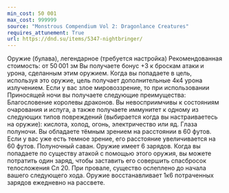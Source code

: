 ```yaml
---
min_cost: 50 001
max_cost: 999999
source: "Monstrous Compendium Vol 2: Dragonlance Creatures"
requires_attunement: True
url: https://dnd.su/items/5347-nightbringer/
---
```


Оружие (булава), легендарное (требуется настройка)
Рекомендованная стоимость: от 50 001 зм
Вы получаете бонус +3 к броскам атаки и урона, сделанным этим оружием. Когда вы попадаете в цель, используя это оружие, цель получает дополнительные 4к4 урона излучением.
Если у вас злое мировоззрение, то при использовании Приносящей ночи вы получаете следующие преимущества:
Благословение королевы драконов. Вы невосприимчивы к состояниям очарования и испуга, а также получаете иммунитет к одному из следующих типов повреждений (выбирается когда вы настраиваетесь на оружие): кислота, холод, огонь, электричество или яд.
Глаза полуночи. Вы обладаете тёмным зрением на расстоянии в 60 футов. Если у вас уже есть темное зрение, его расстояние увеличивается на 60 футов.
Полуночный саван. Оружие имеет 6 зарядов. Когда вы попадаете по существу атакой с помощью этого оружия, вы можете потратить один заряд, чтобы заставить его совершить спасбросок телосложения Сл 20. При провале, существо ослеплено до начала вашего следующего хода. Оружие восстанавливает 1к6 потраченных зарядов ежедневно на рассвете.